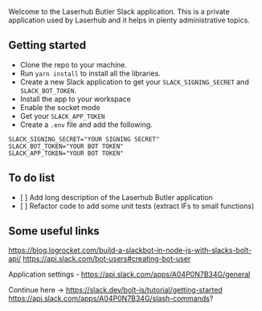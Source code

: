 Welcome to the Laserhub Butler Slack application. This is a private application used by Laserhub and it helps in plenty administrative topics.

## Getting started
- Clone the repo to your machine.
- Run `yarn install` to install all the libraries.
- Create a new Slack application to get your `SLACK_SIGNING_SECRET` and `SLACK_BOT_TOKEN`.
- Install the app to your workspace
- Enable the socket mode
- Get your `SLACK_APP_TOKEN`
- Create a `.env` file and add the following.

```
SLACK_SIGNING_SECRET="YOUR SIGNING SECRET"
SLACK_BOT_TOKEN="YOUR BOT TOKEN"
SLACK_APP_TOKEN="YOUR BOT TOKEN"
```

## To do list
- [ ] Add long description of the Laserhub Butler application
- [ ] Refactor code to add some unit tests (extract IFs to small functions)

## Some useful links
https://blog.logrocket.com/build-a-slackbot-in-node-js-with-slacks-bolt-api/
https://api.slack.com/bot-users#creating-bot-user

Application settings - https://api.slack.com/apps/A04P0N7B34G/general

Continue here -> https://slack.dev/bolt-js/tutorial/getting-started
https://api.slack.com/apps/A04P0N7B34G/slash-commands?
